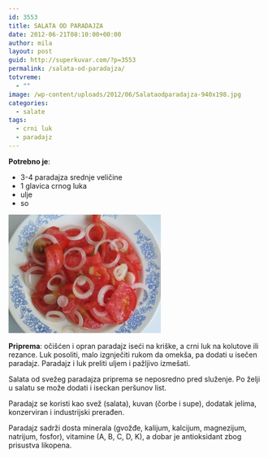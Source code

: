 ```yaml
---
id: 3553
title: SALATA OD PARADAJZA
date: 2012-06-21T08:10:00+00:00
author: mila
layout: post
guid: http://superkuvar.com/?p=3553
permalink: /salata-od-paradajza/
totvreme:
  - ""
image: /wp-content/uploads/2012/06/Salataodparadajza-940x198.jpg
categories:
  - salate
tags:
  - crni luk
  - paradajz
---
```

**Potrebno je**:

  * 3-4 paradajza srednje veličine
  * 1 glavica crnog luka
  * ulje
  * so

<img class="alignnone size-medium wp-image-3554" title="Salataodparadajza" src="/wp-content/uploads/2012/06/Salataodparadajza-e1340266097286-300x233.jpg" alt="" width="300" height="233" /> 

**Priprema**: očišćen i opran paradajz iseći na kriške, a crni luk na kolutove ili rezance. Luk posoliti, malo izgnječiti rukom da omekša, pa dodati u isečen paradajz. Paradajz i luk preliti uljem i pažljivo izmešati.

Salata od svežeg paradajza priprema se neposredno pred služenje. Po želji u salatu se može dodati i iseckan peršunov list.

Paradajz se koristi kao svež (salata), kuvan (čorbe i supe), dodatak jelima, konzerviran i industrijski prerađen.

Paradajz sadrži dosta minerala (gvožđe, kalijum, kalcijum, magnezijum, natrijum, fosfor), vitamine (A, B, C, D, K), a dobar je antioksidant zbog prisustva likopena.

&nbsp;